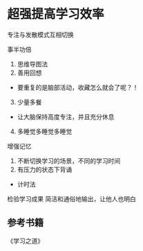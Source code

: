 # 超强提高学习效率

专注与发散模式互相切换

事半功倍  
1. 思维导图法  
2. 善用回想
* 要重复的是脑部活动，收藏怎么就会了呢？！  
3.  少量多餐
* 让大脑保持高度专注，并且充分休息
4. 多睡觉多睡觉多睡觉  

增强记忆
1. 不断切换学习的场景，不同的学习时间
2. 有压力的状态下背诵
* 计时法

检验学习成果
简洁和通俗地输出，让他人也明白

## 参考书籍
《学习之道》